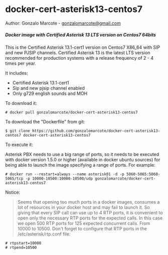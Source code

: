 # docker-cert-asterisk13-centos7
Author: Gonzalo Marcote - gonzalomarcote@gmail.com

##### Docker image with Certified Asterisk 13 LTS version on Centos7 64bits

This is the Certified Asterisk 13.1-cert1 version on Centos7 X86_64 with SIP and new PJSIP channels. Certified Asterisk 13 is the latest LTS version recommended for production systems with a release frequency of 2 - 4 times per year.

It includes:

- Certified Asterisk 13.1-cert1
- Sip and new pjsip channel enabled
- Only g729 english sounds and MOH

To download it:

`# docker pull gonzalomarcote/docker-cert-asterisk13-centos7`

To download the "Dockerfile" from git:

`$ git clone https://github.com/gonzalomarcote/docker-cert-asterisk13-centos7 docker-cert-asterisk13-centos7`


To execute it:

Asterisk PBX needs to use a big range of ports, so it needs to be executed with docker version 1.5.0 or higher (available in docker ubuntu sources) for being able to launch the image specifying a range of ports. For example:

`# docker run --restart=always --name asterisk01 -d -p 5060-5065:5060-5065/tcp -p 10000-10500:10000-10500/udp gonzalomarcote/docker-cert-asterisk13-centos7`

Notice:

> Seems that opening too much ports in a docker images, consumes a lot of resources in your docker host and may fail to launch it. So giving that every SIP call can use up to 4 RTP ports, it is convenient to open only the necessary RTP ports for the expected calls. In this case we open 500 RTP ports for 125 expected concurrent calls. From 10000 to 10500. Don't forget to configure that RTP ports in the /etc/asterisk/rtp.conf file:

```
# rtpstart=10000
# rtpend=10500
```
